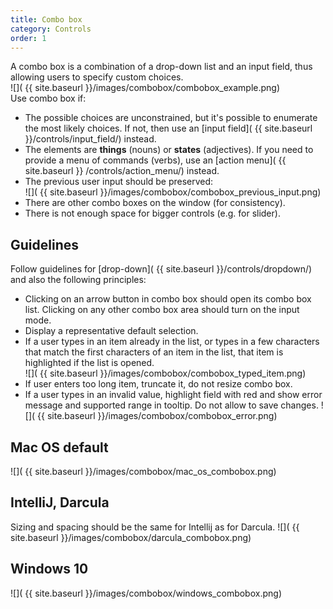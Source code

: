 ```yaml
---
title: Combo box
category: Controls
order: 1
---
```


A combo box is a combination of a drop-down list and an input field, thus allowing users to specify custom choices.  
![]( {{ site.baseurl }}/images/combobox/combobox_example.png)  
Use combo box if:
* The possible choices are unconstrained, but it's possible to enumerate the most likely choices. If not, then use an [input field]( {{ site.baseurl }}/controls/input_field/) instead.
* The elements are **things** (nouns) or **states** (adjectives). If you need to provide a menu of commands (verbs), use an [action menu]( {{ site.baseurl }} /controls/action_menu/) instead.
* The previous user input should be preserved:  
![]( {{ site.baseurl }}/images/combobox/combobox_previous_input.png)
* There are other combo boxes on the window (for consistency).
* There is not enough space for bigger controls (e.g. for slider).

## Guidelines
Follow guidelines for [drop-down]( {{ site.baseurl }}/controls/dropdown/) and also the following principles:
* Clicking on an arrow button in combo box should open its combo box list. Clicking on any other combo box area should turn on the input mode.
* Display a representative default selection.
* If a user types in an item already in the list, or types in a few characters that match the first characters of an item in the list, that item is highlighted if the list is opened.  
![]( {{ site.baseurl }}/images/combobox/combobox_typed_item.png) 
* If user enters too long item, truncate it, do not resize combo box.
* If a user types in an invalid value, highlight field with red and show error message and supported range in tooltip. Do not allow to save changes.
![]( {{ site.baseurl }}/images/combobox/combobox_error.png) 

## Mac OS default 
![]( {{ site.baseurl }}/images/combobox/mac_os_combobox.png)

## IntelliJ, Darcula 
Sizing and spacing should be the same for Intellij as for Darcula.
![]( {{ site.baseurl }}/images/combobox/darcula_combobox.png)

## Windows 10
![]( {{ site.baseurl }}/images/combobox/windows_combobox.png)